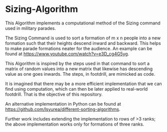 # Sizing-Algorithm

This Algorithm implements a computational method of the Sizing command used in military parades.

The Sizing Command is used to sort a formation of m x n people into a new formation such that their heights descend inward and backward. This helps to make parade formations neater for the audience. An example can be found at https://www.youtube.com/watch?v=e3D_cg4G5yg.

This Algorithm is inspired by the steps used in that command to sort a matrix of random values into a new matrix that likewise has descending value as one goes inwards. The steps, in footdrill, are mimicked as code.

It is imagined that there may be a more efficient implementation that we can find using computation, which can then be later applied to real-world footdrill. That is the objective of this repository.

An alternative implementation in Python can be found at https://github.com/lsyurea/different-sorting-algorithms.

Further work includes extending the implementation to rows of >3 ranks; the above implementation works only for formations of three ranks.
